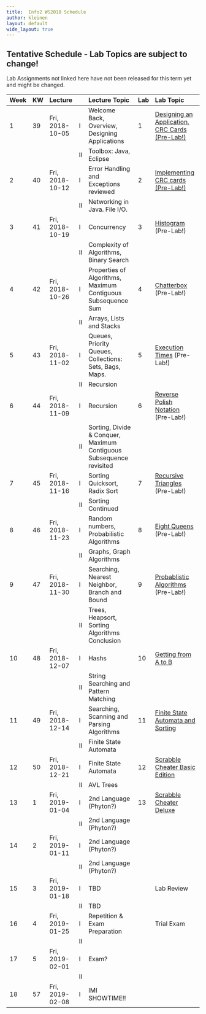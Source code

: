 ```yaml
---
title:  Info2 WS2018 Schedule
author: kleinen
layout: default
wide_layout: true
---
```


## Tentative Schedule - Lab Topics are subject to change!
Lab Assignments not linked here have not been released for this term yet and
might be changed.

| Week | KW | Lecture         |    | Lecture Topic                                                       | Lab | Lab Topic                                                         |
|:-----|:---|:----------------|:---|:--------------------------------------------------------------------|:----|:------------------------------------------------------------------|
| 1    | 39 | Fri, 2018-10-05 | I  | Welcome Back, Overview, Designing Applications                      | 1   | [Designing an Application, CRC Cards  (Pre-Lab!)](../labs/lab-01) |
|      |    |                 | II | Toolbox: Java, Eclipse                                              |     |                                                                   |
| 2    | 40 | Fri, 2018-10-12 | I  | Error Handling and Exceptions reviewed                              | 2   | [Implementing CRC cards (Pre-Lab!)](../labs/lab-02)               |
|      |    |                 | II | Networking in Java. File I/O.                                       |     |                                                                   |
| 3    | 41 | Fri, 2018-10-19 | I  | Concurrency                                                         | 3   | [Histogram](../labs/lab-03)  (Pre-Lab!)                           |
|      |    |                 | II | Complexity of Algorithms, Binary Search                             |     |                                                                   |
| 4    | 42 | Fri, 2018-10-26 | I  | Properties of Algorithms, Maximum Contiguous Subsequence Sum        | 4   | [Chatterbox](../labs/lab-04)  (Pre-Lab!)                          |
|      |    |                 | II | Arrays, Lists and Stacks                                            |     |                                                                   |
| 5    | 43 | Fri, 2018-11-02 | I  | Queues, Priority Queues, Collections: Sets, Bags, Maps.             | 5   | [Execution Times](../labs/lab-05) (Pre-Lab!)                      |
|      |    |                 | II | Recursion                                                           |     |                                                                   |
| 6    | 44 | Fri, 2018-11-09 | I  | Recursion                                                           | 6   | [Reverse Polish Notation](../labs/lab-06) (Pre-Lab!)              |
|      |    |                 | II | Sorting, Divide & Conquer, Maximum Contiguous Subsequence revisited |     |                                                                   |
| 7    | 45 | Fri, 2018-11-16 | I  | Sorting Quicksort, Radix Sort                                       | 7   | [Recursive Triangles](../labs/lab-07) (Pre-Lab!)                  |
|      |    |                 | II | Sorting Continued                                                   |     |                                                                   |
| 8    | 46 | Fri, 2018-11-23 | I  | Random numbers, Probabilistic Algorithms                            | 8   | [Eight Queens](../labs/lab-08) (Pre-Lab!)                         |
|      |    |                 | II | Graphs, Graph Algorithms                                            |     |                                                                   |
| 9    | 47 | Fri, 2018-11-30 | I  | Searching, Nearest Neighbor, Branch and Bound                       | 9   | [Probablistic Algorithms](../labs/lab-09)  (Pre-Lab!)             |
|      |    |                 | II | Trees, Heapsort, Sorting Algorithms Conclusion                      |     |                                                                   |
| 10   | 48 | Fri, 2018-12-07 | I  | Hashs                                                               | 10  | [Getting from A to B](../labs/lab-10)                             |
|      |    |                 | II | String Searching and Pattern Matching                               |     |                                                                   |
| 11   | 49 | Fri, 2018-12-14 | I  | Searching, Scanning and Parsing Algorithms                          | 11  | [Finite State Automata and Sorting](../labs/lab-11)               |
|      |    |                 | II | Finite State Automata                                               |     |                                                                   |
| 12   | 50 | Fri, 2018-12-21 | I  | Finite State Automata                                               | 12  | [Scrabble Cheater Basic Edition](../labs/lab-12)                  |
|      |    |                 | II | AVL Trees                                                           |     |                                                                   |
| 13   | 1  | Fri, 2019-01-04 | I  | 2nd Language (Phyton?)                                              | 13  | [Scrabble Cheater Deluxe](../labs/lab-13)                         |
|      |    |                 | II | 2nd Language (Phyton?)                                              |     |                                                                   |
| 14   | 2  | Fri, 2019-01-11 | I  | 2nd Language (Phyton?)                                              |     |                                                                   |
|      |    |                 | II | 2nd Language (Phyton?)                                              |     |                                                                   |
| 15   | 3  | Fri, 2019-01-18 | I  | TBD                                                                 |     | Lab Review                                                        |
|      |    |                 | II | TBD                                                                 |     |                                                                   |
| 16   | 4  | Fri, 2019-01-25 | I  | Repetition & Exam Preparation                                       |     | Trial Exam                                                        |
|      |    |                 | II |                                                                     |     |                                                                   |
| 17   | 5  | Fri, 2019-02-01 | I  | Exam?                                                               |     |                                                                   |
|      |    |                 | II |                                                                     |     |                                                                   |
| 18   | 57 | Fri, 2019-02-08 | I  | IMI SHOWTIME!!                                                      |     |                                                                   |
  
